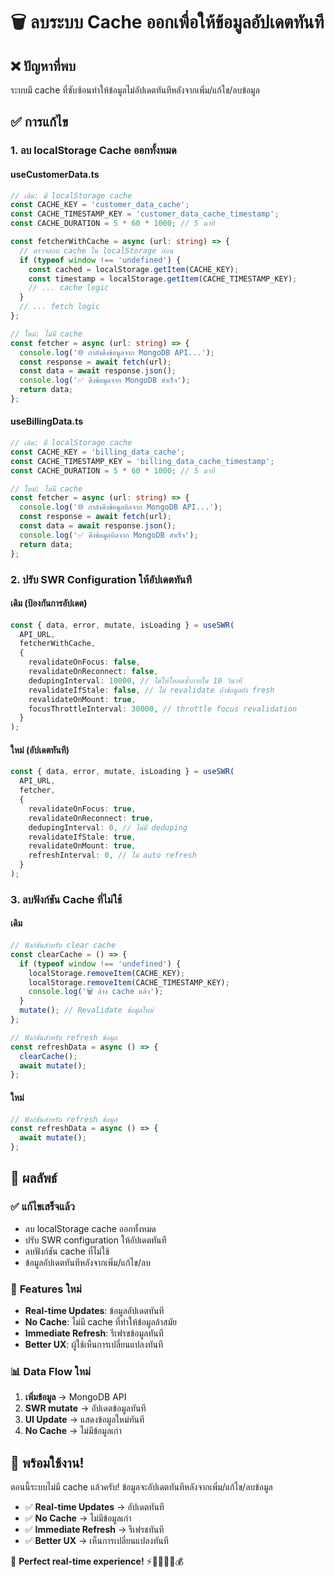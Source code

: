 # 🗑️ ลบระบบ Cache ออกเพื่อให้ข้อมูลอัปเดตทันที

## ❌ ปัญหาที่พบ
ระบบมี cache ที่ซับซ้อนทำให้ข้อมูลไม่อัปเดตทันทีหลังจากเพิ่ม/แก้ไข/ลบข้อมูล

## ✅ การแก้ไข

### **1. ลบ localStorage Cache ออกทั้งหมด**

#### **useCustomerData.ts**
```typescript
// เดิม: มี localStorage cache
const CACHE_KEY = 'customer_data_cache';
const CACHE_TIMESTAMP_KEY = 'customer_data_cache_timestamp';
const CACHE_DURATION = 5 * 60 * 1000; // 5 นาที

const fetcherWithCache = async (url: string) => {
  // ตรวจสอบ cache ใน localStorage ก่อน
  if (typeof window !== 'undefined') {
    const cached = localStorage.getItem(CACHE_KEY);
    const timestamp = localStorage.getItem(CACHE_TIMESTAMP_KEY);
    // ... cache logic
  }
  // ... fetch logic
};

// ใหม่: ไม่มี cache
const fetcher = async (url: string) => {
  console.log('🌐 กำลังดึงข้อมูลจาก MongoDB API...');
  const response = await fetch(url);
  const data = await response.json();
  console.log('✅ ดึงข้อมูลจาก MongoDB สำเร็จ');
  return data;
};
```

#### **useBillingData.ts**
```typescript
// เดิม: มี localStorage cache
const CACHE_KEY = 'billing_data_cache';
const CACHE_TIMESTAMP_KEY = 'billing_data_cache_timestamp';
const CACHE_DURATION = 5 * 60 * 1000; // 5 นาที

// ใหม่: ไม่มี cache
const fetcher = async (url: string) => {
  console.log('🌐 กำลังดึงข้อมูลบิลจาก MongoDB API...');
  const response = await fetch(url);
  const data = await response.json();
  console.log('✅ ดึงข้อมูลบิลจาก MongoDB สำเร็จ');
  return data;
};
```

### **2. ปรับ SWR Configuration ให้อัปเดตทันที**

#### **เดิม (ป้องกันการอัปเดต)**
```typescript
const { data, error, mutate, isLoading } = useSWR(
  API_URL,
  fetcherWithCache,
  {
    revalidateOnFocus: false,
    revalidateOnReconnect: false,
    dedupingInterval: 10000, // ไม่ให้โหลดซ้ำภายใน 10 วินาที
    revalidateIfStale: false, // ไม่ revalidate ถ้าข้อมูลยัง fresh
    revalidateOnMount: true,
    focusThrottleInterval: 30000, // throttle focus revalidation
  }
);
```

#### **ใหม่ (อัปเดตทันที)**
```typescript
const { data, error, mutate, isLoading } = useSWR(
  API_URL,
  fetcher,
  {
    revalidateOnFocus: true,
    revalidateOnReconnect: true,
    dedupingInterval: 0, // ไม่มี deduping
    revalidateIfStale: true,
    revalidateOnMount: true,
    refreshInterval: 0, // ไม่ auto refresh
  }
);
```

### **3. ลบฟังก์ชัน Cache ที่ไม่ใช้**

#### **เดิม**
```typescript
// ฟังก์ชันสำหรับ clear cache
const clearCache = () => {
  if (typeof window !== 'undefined') {
    localStorage.removeItem(CACHE_KEY);
    localStorage.removeItem(CACHE_TIMESTAMP_KEY);
    console.log('🗑️ ล้าง cache แล้ว');
  }
  mutate(); // Revalidate ข้อมูลใหม่
};

// ฟังก์ชันสำหรับ refresh ข้อมูล
const refreshData = async () => {
  clearCache();
  await mutate();
};
```

#### **ใหม่**
```typescript
// ฟังก์ชันสำหรับ refresh ข้อมูล
const refreshData = async () => {
  await mutate();
};
```

## 🎯 ผลลัพธ์

### ✅ **แก้ไขเสร็จแล้ว**
- ลบ localStorage cache ออกทั้งหมด
- ปรับ SWR configuration ให้อัปเดตทันที
- ลบฟังก์ชัน cache ที่ไม่ใช้
- ข้อมูลอัปเดตทันทีหลังจากเพิ่ม/แก้ไข/ลบ

### 🔧 **Features ใหม่**
- **Real-time Updates**: ข้อมูลอัปเดตทันที
- **No Cache**: ไม่มี cache ที่ทำให้ข้อมูลล้าสมัย
- **Immediate Refresh**: รีเฟรชข้อมูลทันที
- **Better UX**: ผู้ใช้เห็นการเปลี่ยนแปลงทันที

### 📊 **Data Flow ใหม่**
1. **เพิ่มข้อมูล** → MongoDB API
2. **SWR mutate** → อัปเดตข้อมูลทันที
3. **UI Update** → แสดงข้อมูลใหม่ทันที
4. **No Cache** → ไม่มีข้อมูลเก่า

## 🚀 พร้อมใช้งาน!

ตอนนี้ระบบไม่มี cache แล้วครับ! ข้อมูลจะอัปเดตทันทีหลังจากเพิ่ม/แก้ไข/ลบข้อมูล

- ✅ **Real-time Updates** → อัปเดตทันที
- ✅ **No Cache** → ไม่มีข้อมูลเก่า
- ✅ **Immediate Refresh** → รีเฟรชทันที
- ✅ **Better UX** → เห็นการเปลี่ยนแปลงทันที

🎯 **Perfect real-time experience!** ⚡🔄👥🚗📝💰
